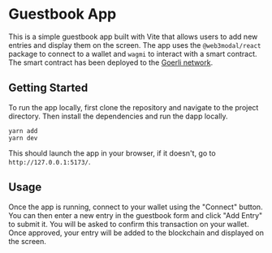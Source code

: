 # Guestbook App

This is a simple guestbook app built with Vite that allows users to add new entries and display them on the screen. The app uses the `@web3modal/react` package to connect to a wallet and `wagmi` to interact with a smart contract. The smart contract has been deployed to the [Goerli network](https://goerli.etherscan.io/address/0x61912362d631f0e09e2e0e7934f725097becc05b).


## Getting Started

To run the app locally, first clone the repository and navigate to the project directory. Then install the dependencies and run the dapp locally.

```
yarn add
yarn dev
```

This should launch the app in your browser, if it doesn't, go to `http://127.0.0.1:5173/`.

## Usage

Once the app is running, connect to your wallet using the "Connect" button. You can then enter a new entry in the guestbook form and click "Add Entry" to submit it. You will be asked to confirm this transaction on your wallet. Once approved, your entry will be added to the blockchain and displayed on the screen.
